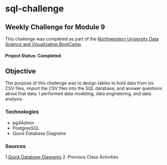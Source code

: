 # sql-challenge

## Weekly Challenge for Module 9

This challenge was completed as part of the [Northwestern University Data Science and Visualization BootCamp](https://bootcamp.northwestern.edu/data/).

#### Project Status: Completed

## Objective
The purpose of this challenge was to design tables to hold data from six CSV files, import the CSV files into the SQL database, and answer questions about that data. I performed data modeling, data engineering, and data analysis. 


### Technologies 
* pg4Admin
* PostgresSQL
* Quick Database Diagrams


### Sources
1.[Quick Database Diagrams](https://www.quickdatabasediagrams.com/) 2. Previous Class Activities 
